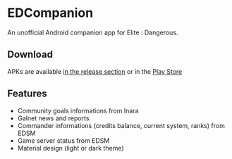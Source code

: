 # EDCompanion

An unofficial Android companion app for Elite : Dangerous.

## Download

APKs are available [in the release section](https://github.com/corenting/EDCompanion/releases) or in the [Play Store](https://play.google.com/store/apps/details?id=fr.corenting.edcompanion)

## Features

- Community goals informations from Inara
- Galnet news and reports
- Commander informations (credits balance, current system, ranks) from EDSM
- Game server status from EDSM
- Material design (light or dark theme)
